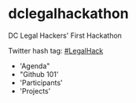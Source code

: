 dclegalhackathon
================

DC Legal Hackers' First Hackathon 

Twitter hash tag: [#LegalHack](https://twitter.com/search?q=%23LegalHack&src=hash)

* 'Agenda"
* "Github 101'
* 'Participants'
* 'Projects'
